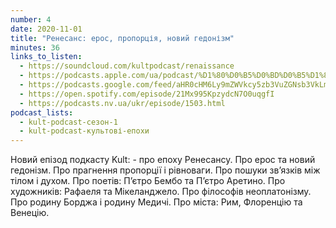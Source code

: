 ```yaml
---
number: 4
date: 2020-11-01
title: "Ренесанс: ерос, пропорція, новий гедонізм"
minutes: 36
links_to_listen:
  - https://soundcloud.com/kultpodcast/renaissance
  - https://podcasts.apple.com/ua/podcast/%D1%80%D0%B5%D0%BD%D0%B5%D1%81%D0%B0%D0%BD%D1%81-%D0%B5%D1%80%D0%BE%D1%81-%D0%BF%D1%80%D0%BE%D0%BF%D0%BE%D1%80%D1%86%D1%96%D1%8F-%D0%BD%D0%BE%D0%B2%D0%B8%D0%B9-%D0%B3%D0%B5%D0%B4%D0%BE%D0%BD%D1%96%D0%B7%D0%BC/id1581339249?i=1000532083268
  - https://podcasts.google.com/feed/aHR0cHM6Ly9mZWVkcy5zb3VuZGNsb3VkLmNvbS91c2Vycy9zb3VuZGNsb3VkOnVzZXJzOjg5MjM3MjAyNy9zb3VuZHMucnNz/episode/dGFnOnNvdW5kY2xvdWQsMjAxMDp0cmFja3MvOTIxNTQ1MTA0
  - https://open.spotify.com/episode/21Mx995KpzydcN7O0uqgfI
  - https://podcasts.nv.ua/ukr/episode/1503.html
podcast_lists:
  - kult-podcast-сезон-1
  - kult-podcast-культові-епохи
---
```


Новий епізод подкасту Kult: - про епоху Ренесансу. Про ерос та новий гедонізм.
Про прагнення пропорції і рівноваги. Про пошуки зв’язків між тілом і духом. Про
поетів: П’єтро Бембо та П’єтро Аретино. Про художників: Рафаеля та
Мікеланджело. Про філософів неоплатонізму. Про родину Борджа і родину Медичі.
Про міста: Рим, Флоренцію та Венецію.

